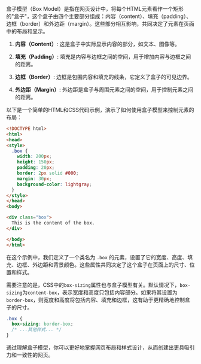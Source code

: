 盒子模型（Box Model）是指在网页设计中，将每个HTML元素看作一个矩形的"盒子"，这个盒子由四个主要部分组成：内容（content）、填充（padding）、边框（border）和外边距（margin）。这些部分相互影响，共同决定了元素在页面中的布局和显示。

1. **内容（Content）**: 这是盒子中实际显示内容的部分，如文本、图像等。

2. **填充（Padding）**: 填充是内容与边框之间的空间，用于增加内容与边框之间的距离。

3. **边框（Border）**: 边框是包围内容和填充的线条，它定义了盒子的可见边界。

4. **外边距（Margin）**: 外边距是盒子与周围元素之间的空间，用于控制元素之间的距离。

以下是一个简单的HTML和CSS代码示例，演示了如何使用盒子模型来控制元素的布局：

```html
<!DOCTYPE html>
<html>
<head>
<style>
  .box {
    width: 200px;
    height: 150px;
    padding: 20px;
    border: 2px solid #000;
    margin: 30px;
    background-color: lightgray;
  }
</style>
</head>
<body>

<div class="box">
  This is the content of the box.
</div>

</body>
</html>
```

在这个示例中，我们定义了一个类名为 `.box` 的元素，设置了它的宽度、高度、填充、边框、外边距和背景颜色。这些属性共同决定了这个盒子在页面上的尺寸、位置和样式。

需要注意的是，CSS中的`box-sizing`属性也与盒子模型有关。默认情况下，`box-sizing`为`content-box`，表示宽度和高度只包括内容部分。如果将其设置为`border-box`，则宽度和高度将包括内容、填充和边框，这有助于更精确地控制盒子的尺寸。

```css
.box {
  box-sizing: border-box;
  /* ...其他样式... */
}
```

通过理解盒子模型，你可以更好地掌握网页布局和样式设计，从而创建出更具吸引力和一致性的网页。